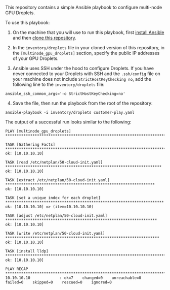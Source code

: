 This repository contains a simple Ansible playbook to configure multi-node GPU Droplets.

To use this playbook:

1. On the machine that you will use to run this playbook, first [install Ansible](https://docs.ansible.com/ansible/latest/installation_guide/index.html) and then [clone this repository](https://docs.github.com/en/repositories/creating-and-managing-repositories/cloning-a-repository).

2. In the `inventory/droplets` file in your cloned version of this repository, in the `[multinode_gpu_droplets]` section, specify the public IP addresses of your GPU Droplets.

3. Ansible uses SSH under the hood to configure Droplets. If you have never connected to your Droplets with SSH and the `.ssh/config` file on your machine does not include `StrictHostKeyChecking no`, add the following line to the `inventory/droplets` file:

```
ansible_ssh_common_args='-o StrictHostKeyChecking=no'
```

4. Save the file, then run the playbook from the root of the repository:

```
ansible-playbook -i inventory/droplets customer-play.yaml
```

The output of a successful run looks similar to the following:

```
PLAY [multinode_gpu_droplets] ***********************************************************************************

TASK [Gathering Facts] ******************************************************************************************
ok: [10.10.10.10]

TASK [read /etc/netplan/50-cloud-init.yaml] *********************************************************************
ok: [10.10.10.10]

TASK [extract /etc/netplan/50-cloud-init.yaml] ******************************************************************
ok: [10.10.10.10]

TASK [set a unique index for each droplet] **********************************************************************
ok: [10.10.10.10] => (item=10.10.10.10)

TASK [adjust /etc/netplan/50-cloud-init.yaml] *******************************************************************
ok: [10.10.10.10]

TASK [write /etc/netplan/50-cloud-init.yaml] ********************************************************************
ok: [10.10.10.10]

TASK [install lldp] *********************************************************************************************
ok: [10.10.10.10]

PLAY RECAP ******************************************************************************************************
10.10.10.10             : ok=7    changed=0    unreachable=0    failed=0    skipped=0    rescued=0    ignored=0
```
